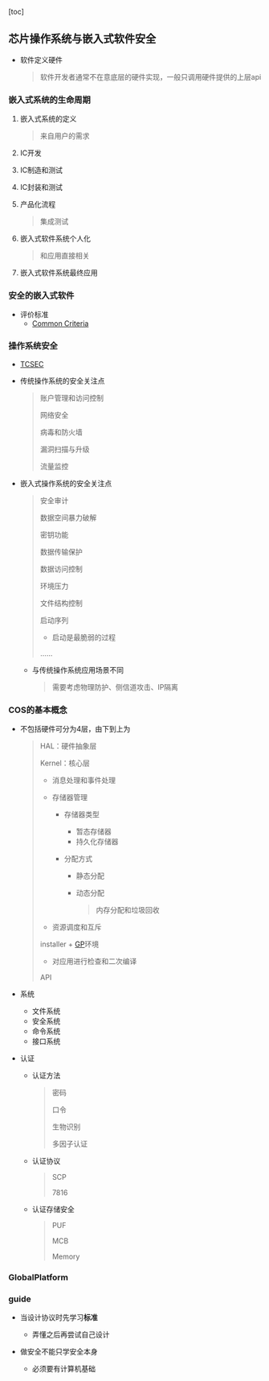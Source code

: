 [toc]

## 芯片操作系统与嵌入式软件安全

- 软件定义硬件

  > 软件开发者通常不在意底层的硬件实现，一般只调用硬件提供的上层api

### 嵌入式系统的生命周期

1. 嵌入式系统的定义

   > 来自用户的需求

2. IC开发

3. IC制造和测试

4. IC封装和测试

5. 产品化流程

   > 集成测试

6. 嵌入式软件系统个人化

   > 和应用直接相关

7. 嵌入式软件系统最终应用

### 安全的嵌入式软件

- 评价标准
  - [Common Criteria](https://en.wikipedia.org/wiki/Common_Criteria)

### 操作系统安全

- [TCSEC](https://en.wikipedia.org/wiki/Trusted_Computer_System_Evaluation_Criteria)

- 传统操作系统的安全关注点

  > 账户管理和访问控制
  >
  > 网络安全
  >
  > 病毒和防火墙
  >
  > 漏洞扫描与升级
  >
  > 流量监控

- 嵌入式操作系统的安全关注点

  > 安全审计
  >
  > 数据空间暴力破解
  >
  > 密钥功能
  >
  > 数据传输保护
  >
  > 数据访问控制
  >
  > 环境压力
  >
  > 文件结构控制
  >
  > 启动序列
  >
  > - 启动是最脆弱的过程
  >
  > ……
  - 与传统操作系统应用场景不同

    > 需要考虑物理防护、侧信道攻击、IP隔离

### COS的基本概念

- 不包括硬件可分为4层，由下到上为

  > HAL：硬件抽象层
  >
  > Kernel：核心层
  >
  > - 消息处理和事件处理
  >
  > - 存储器管理
  >
  >   - 存储器类型
  >
  >     - 暂态存储器
  >     - 持久化存储器
  >
  >   - 分配方式
  >
  >     - 静态分配
  >
  >     - 动态分配
  >
  >       > 内存分配和垃圾回收
  >
  > - 资源调度和互斥
  >
  > installer + [GP](https://globalplatform.org/)环境
  >
  > - 对应用进行检查和二次编译
  >
  > API

- 系统

  - 文件系统
  - 安全系统
  - 命令系统
  - 接口系统

- 认证

  - 认证方法

    > 密码
    >
    > 口令
    >
    > 生物识别
    >
    > 多因子认证

  - 认证协议

    > SCP
    >
    > 7816

  - 认证存储安全

    > PUF
    >
    > MCB
    >
    > Memory

### GlobalPlatform





### guide

- 当设计协议时先学习**标准**
  - 弄懂之后再尝试自己设计

- 做安全不能只学安全本身
  - 必须要有计算机基础

